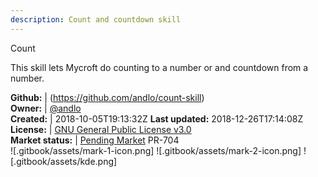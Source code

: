```yaml
---
description: Count and countdown skill
---
```

Count

This skill lets Mycroft do counting to a number or and countdown from a number.

**Github:** | (https://github.com/andlo/count-skill)  
**Owner:** | [@andlo](https://github.com/andlo)  
**Created:** | 2018-10-05T19:13:32Z  **Last updated:** 2018-12-26T17:14:08Z  
**License:** | [GNU General Public License v3.0](https://api.github.com/licenses/gpl-3.0)  
**Market status:** | [Pending Market](https://market.mycroft.ai/skill/) PR-704  
 ![.gitbook/assets/mark-1-icon.png]  ![.gitbook/assets/mark-2-icon.png]  ![.gitbook/assets/kde.png]  
